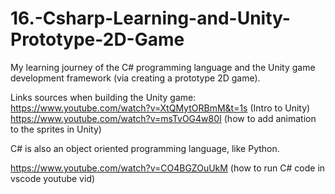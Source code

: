 # 16.-Csharp-Learning-and-Unity-Prototype-2D-Game
My learning journey of the C# programming language and the Unity game development framework (via creating a prototype 2D game). 

Links sources when building the Unity game: https://www.youtube.com/watch?v=XtQMytORBmM&t=1s (Intro to Unity)  
https://www.youtube.com/watch?v=msTvOG4w80I (how to add animation to the sprites in Unity)

C# is also an object oriented programming language, like Python.

https://www.youtube.com/watch?v=CO4BGZOuUkM (how to run C# code in vscode youtube vid)

